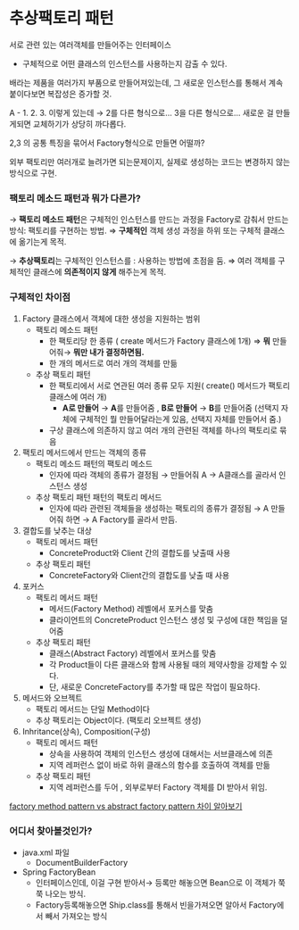 # 추상팩토리 패턴

서로 관련 있는 여러객체를 만들어주는 인터페이스

- 구체적으로 어떤 클래스의 인스턴스를 사용하는지 감출 수 있다.

배라는 제품을 여러가지 부품으로 만들어져있는데, 그 새로운 인스턴스를 통해서 계속 붙이다보면 복잡성은 증가할 것. 

A - 1. 2. 3. 이렇게 있는데 → 2를 다른 형식으로... 3을 다른 형식으로... 새로운 걸 만들게되면 교체하기가 상당히 까다롭다. 

2,3 의 공통 특징을 묶어서 Factory형식으로 만들면 어떨까?

외부 팩토리만 여러개로 늘려가면 되는문제이지, 실제로 생성하는 코드는 변경하지 않는 방식으로 구현.

### 팩토리 메소드 패턴과 뭐가 다른가?

→ **팩토리 메소드 패턴**은 구체적인 인스턴스를 만드는 과정을 Factory로 감춰서 만드는 방식: 팩토리를 구현하는 방법. ⇒  **구체적인** 객체 생성 과정을 하위 또는 구체적 클래스에 옮기는게 목적.

→ **추상팩토리**는 구체적인 인스턴스를 : 사용하는 방법에 초점을 둠. ⇒ 여러 객체를 구체적인 클래스에 **의존적이지 않게** 해주는게 목적.

### 구체적인 차이점

1. Factory 클래스에서 객체에 대한 생성을 지원하는 범위
    - 팩토리 메소드 패턴
        - 한 팩토리당 한 종류 ( create 메서드가 Factory 클래스에 1개) ⇒ **뭐** 만들어줘→ **뭐만 내가 결정하면됨.**
        - 한 개의 메서드로 여러 개의 객체를 만듦
    - 추상 팩토리 패턴
        - 한 팩토리에서 서로 연관된 여러 종류 모두 지원( create() 메서드가 팩토리 클래스에 여러 개)
            - **A로 만들어** → **A**를 만들어줌 , **B로 만들어** → **B**를 만들어줌 (선택지 자체에 구체적인 뭘 만들어달라는게 있음, 선택지 자체를 만들어서 줌.)
        - 구상 클래스에 의존하지 않고 여러 개의 관련된 객체를 하나의 팩토리로 묶음
2. 팩토리 메서드에서 만드는 객체의 종류
    - 팩토리 메소드 패턴의 팩토리 메소드
        - 인자에 따라 객체의 종류가 결정됨 → 만들어줘 A → A클래스를 골라서 인스턴스 생성
    - 추상 팩토리 패턴 패턴의 팩토리 메서드
        - 인자에 따라 관련된 객체들을 생성하는 팩토리의 종류가 결정됨  → A 만들어줘 하면 → A Factory를 골라서 만듬.
3. 결합도를 낮추는 대상
    - 팩토리 메서드 패턴
        - ConcreteProduct와 Client 간의 결합도를 낮출때 사용
    - 추상 팩토리 패턴
        - ConcreteFactory와 Client간의 결합도를 낮출 때 사용
4. 포커스
    - 팩토리 메서드 패턴
        - 메서드(Factory Method) 레벨에서 포커스를 맞춤
        - 클라이언트의 ConcreteProduct 인스턴스 생성 및 구성에 대한 책임을 덜어줌
    - 추상 팩토리 패턴
        - 클래스(Abstract Factory) 레벨에서 포커스를 맞춤
        - 각 Product들이 다른 클래스와 함께 사용될 때의 제약사항을 강제할 수 있다.
        - 단, 새로운 ConcreteFactory를 추가할 때 많은 작업이 필요하다.
5. 메서드와 오브젝트
    - 팩토리 메서드는 단일 Method이다
    - 추상 팩토리는 Object이다. (팩토리 오브젝트 생성)
6. Inhritance(상속), Composition(구성)
    - 팩토리 메서드 패턴
        - 상속을 사용하여 객체의 인스턴스 생성에 대해서는 서브클래스에 의존
        - 지역 레퍼런스 없이 바로 하위 클래스의 함수를 호출하여 객체를 만듦
    - 추상 팩토리 패턴
        - 지역 레퍼런스를 두어 , 외부로부터 Factory 객체를 DI 받아서 위임.

[factory method pattern vs abstract factory pattern 차이 알아보기](https://beomseok95.tistory.com/246)

### 어디서 찾아볼것인가?

- java.xml 파일
    - DocumentBuilderFactory
- Spring FactoryBean
    - 인터페이스인데, 이걸 구현 받아서→ 등록만 해놓으면 Bean으로 이 객체가 쭉쭉 나오는 방식.
    - Factory등록해놓으면 Ship.class를 통해서 빈을가져오면 알아서 Factory에서 빼서 가져오는 방식